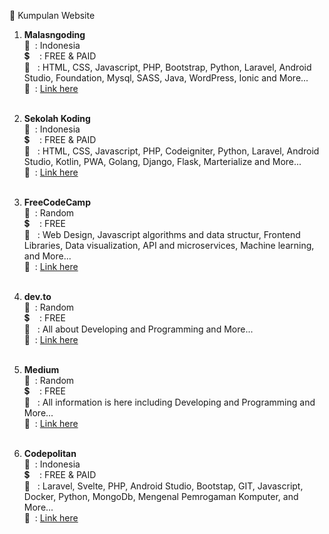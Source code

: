 :notebook: Kumpulan Website

1. <b>Malasngoding</b> <br/>
   :speech_balloon: &nbsp;: Indonesia<br/>
   :heavy_dollar_sign: &nbsp; &nbsp;: FREE & PAID<br/>
   :page_facing_up: &nbsp;&nbsp;: HTML, CSS, Javascript, PHP, Bootstrap, Python, Laravel, Android Studio, Foundation, Mysql, SASS, Java, WordPress, Ionic and More...<br/>
   :link: &nbsp;: <a href="https://www.malasngoding.com/" target="_blank">Link here</a><br/><br/>

2. <b>Sekolah Koding</b> <br/>
   :speech_balloon: &nbsp;: Indonesia<br/>
   :heavy_dollar_sign: &nbsp; &nbsp;: FREE & PAID<br/>
   :page_facing_up: &nbsp;&nbsp;: HTML, CSS, Javascript, PHP, Codeigniter, Python, Laravel, Android Studio, Kotlin, PWA, Golang, Django, Flask, Marterialize and More...<br/>
   :link: &nbsp;: <a href="https://www.malasngoding.com/" target="_blank">Link here</a><br/><br/>

3. <b>FreeCodeCamp</b> <br/>
   :speech_balloon: &nbsp;: Random<br/>
   :heavy_dollar_sign: &nbsp; &nbsp;: FREE<br/>
   :page_facing_up: &nbsp;&nbsp;: Web Design, Javascript algorithms and data structur, Frontend Libraries, Data visualization, API and microservices, Machine learning, and More...<br/>
   :link: &nbsp;: <a href="https://www.freecodecamp.org/" target="_blank">Link here</a><br/><br/>

4. <b>dev.to</b> <br/>
   :speech_balloon: &nbsp;: Random<br/>
   :heavy_dollar_sign: &nbsp; &nbsp;: FREE<br/>
   :page_facing_up: &nbsp;&nbsp;: All about Developing and Programming and More...<br/>
   :link: &nbsp;: <a href="https://dev.to/" target="_blank">Link here</a><br/><br/>

5. <b>Medium</b> <br/>
   :speech_balloon: &nbsp;: Random<br/>
   :heavy_dollar_sign: &nbsp; &nbsp;: FREE<br/>
   :page_facing_up: &nbsp;&nbsp;: All information is here including Developing and Programming and More...<br/>
   :link: &nbsp;: <a href="https://medium.com/" target="_blank">Link here</a><br/><br/>

6. <b>Codepolitan</b> <br/>
   :speech_balloon: &nbsp;: Indonesia<br/>
   :heavy_dollar_sign: &nbsp; &nbsp;: FREE & PAID<br/>
   :page_facing_up: &nbsp;&nbsp;: Laravel, Svelte, PHP, Android Studio, Bootstap, GIT, Javascript, Docker, Python, MongoDb, Mengenal Pemrogaman Komputer, and More...<br/>
   :link: &nbsp;: <a href="https://www.codepolitan.com/" target="_blank">Link here</a><br/><br/>
